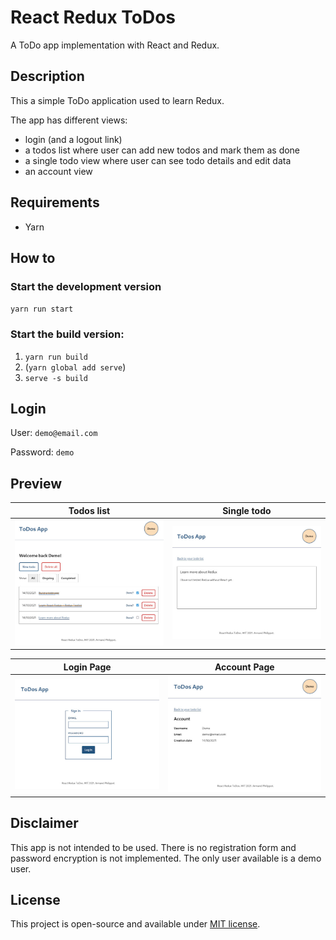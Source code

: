 # React Redux ToDos

A ToDo app implementation with React and Redux.

## Description

This a simple ToDo application used to learn Redux.

The app has different views:

- login (and a logout link)
- a todos list where user can add new todos and mark them as done
- a single todo view where user can see todo details and edit data
- an account view

## Requirements

- Yarn

## How to

### Start the development version

`yarn run start`

### Start the build version:

1. `yarn run build`
2. (`yarn global add serve`)
3. `serve -s build`

## Login

User: `demo@email.com`

Password: `demo`

## Preview

| Todos list | Single todo |
| --- | --- |
| ![List preview](./assets/preview-todos-list.jpg) | ![Todo preview](./assets/preview-single-todo.jpg) |

| Login Page | Account Page |
| --- | --- |
| ![Login preview](./assets/preview-todo-login.jpg) | ![Account preview](./assets/preview-todo-account.jpg) |

## Disclaimer

This app is not intended to be used. There is no registration form and password encryption is not implemented. The only user available is a demo user.

## License

This project is open-source and available under [MIT license](../LICENSE).
